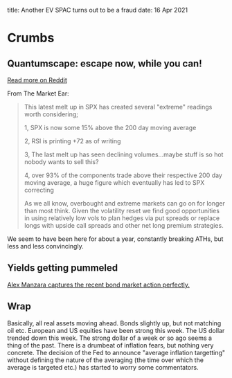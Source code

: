 title: Another EV SPAC turns out to be a fraud
date: 16 Apr 2021 

# Crumbs

## Quantumscape: escape now, while you can!

[Read more on Reddit](https://www.reddit.com/r/wallstreetbetsOGs/comments/mrf9yf/quantumscape_qs_a_pump_and_dump_spac_scam_by/)

From The Market Ear:

> This latest melt up in SPX has created several "extreme" readings worth considering;
> 
> 1, SPX is now some 15% above the 200 day moving average
> 
> 2, RSI is printing +72 as of writing
> 
> 3, The last melt up has seen declining volumes...maybe stuff is so hot nobody wants to sell this?
> 
> 4, over 93% of the components trade above their respective 200 day moving average, a huge figure which eventually has led to SPX correcting
> 
> As we all know, overbought and extreme markets can go on for longer than most think. Given the volatility reset we find good opportunities in using relatively low vols to plan hedges via put spreads or replace longs with upside call spreads and other net long premium strategies. 

We seem to have been here for about a year, constantly breaking ATHs, but less and less convincingly.

## Yields getting pummeled 

[Alex Manzara captures the recent bond market action perfectly.](https://www.chartpoint.com/rope-a-dope/)

## Wrap

Basically, all real assets moving ahead. Bonds slightly up, but not matching oil etc.
European and US equities have been strong this week.
The US dollar trended down this week. The strong dollar of a week or so ago seems a thing of the past.
There is a drumbeat of inflation fears, but nothing very concrete. 
The decision of the Fed to announce "average inflation targetting" without defining the nature of the averaging (the time over which the average is targeted etc.) has started to worry some commentators.



